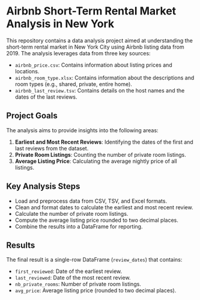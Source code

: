 # Airbnb Short-Term Rental Market Analysis in New York

This repository contains a data analysis project aimed at understanding the short-term rental market in New York City using Airbnb listing data from 2019. The analysis leverages data from three key sources:

- `airbnb_price.csv`: Contains information about listing prices and locations.
- `airbnb_room_type.xlsx`: Contains information about the descriptions and room types (e.g., shared, private, entire home).
- `airbnb_last_review.tsv`: Contains details on the host names and the dates of the last reviews.

## Project Goals

The analysis aims to provide insights into the following areas:
1. **Earliest and Most Recent Reviews**: Identifying the dates of the first and last reviews from the dataset.
2. **Private Room Listings**: Counting the number of private room listings.
3. **Average Listing Price**: Calculating the average nightly price of all listings.

## Key Analysis Steps
- Load and preprocess data from CSV, TSV, and Excel formats.
- Clean and format dates to calculate the earliest and most recent review.
- Calculate the number of private room listings.
- Compute the average listing price rounded to two decimal places.
- Combine the results into a DataFrame for reporting.

## Results
The final result is a single-row DataFrame (`review_dates`) that contains:
- `first_reviewed`: Date of the earliest review.
- `last_reviewed`: Date of the most recent review.
- `nb_private_rooms`: Number of private room listings.
- `avg_price`: Average listing price (rounded to two decimal places).
